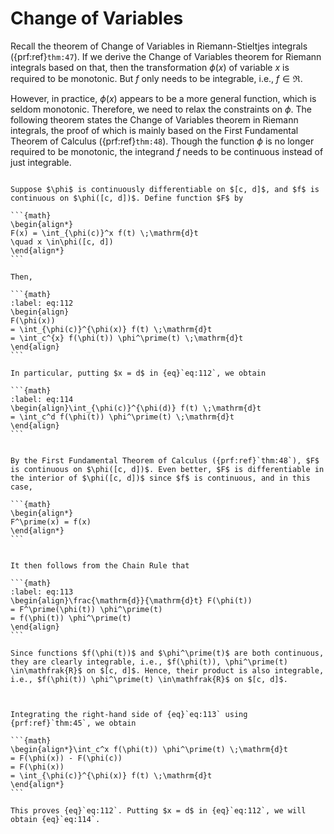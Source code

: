 # Change of Variables


Recall the theorem of Change of Variables in Riemann-Stieltjes integrals ({prf:ref}`thm:47`). If we derive the Change of Variables theorem for Riemann integrals based on that, then the transformation $\phi(x)$ of variable $x$ is required to be monotonic. But $f$ only needs to be integrable, i.e., $f \in\mathfrak{R}$.



However, in practice, $\phi(x)$ appears to be a more general function, which is seldom monotonic. Therefore, we need to relax the constraints on $\phi$. The following theorem states the Change of Variables theorem in Riemann integrals, the proof of which is mainly based on the First Fundamental Theorem of Calculus ({prf:ref}`thm:48`). Though the function $\phi$ is no longer required to be monotonic, the integrand $f$ needs to be continuous instead of just integrable.


````{prf:theorem}

Suppose $\phi$ is continuously differentiable on $[c, d]$, and $f$ is continuous on $\phi([c, d])$. Define function $F$ by 

```{math}
\begin{align*}
F(x) = \int_{\phi(c)}^x f(t) \;\mathrm{d}t
\quad x \in\phi([c, d])
\end{align*}
```

Then, 

```{math}
:label: eq:112
\begin{align}
F(\phi(x)) 
= \int_{\phi(c)}^{\phi(x)} f(t) \;\mathrm{d}t
= \int_c^{x} f(\phi(t)) \phi^\prime(t) \;\mathrm{d}t
\end{align}
```

In particular, putting $x = d$ in {eq}`eq:112`, we obtain

```{math}
:label: eq:114
\begin{align}\int_{\phi(c)}^{\phi(d)} f(t) \;\mathrm{d}t 
= \int_c^d f(\phi(t)) \phi^\prime(t) \;\mathrm{d}t
\end{align}
```

````

````{prf:proof}

By the First Fundamental Theorem of Calculus ({prf:ref}`thm:48`), $F$ is continuous on $\phi([c, d])$. Even better, $F$ is differentiable in the interior of $\phi([c, d])$ since $f$ is continuous, and in this case,

```{math}
\begin{align*}
F^\prime(x) = f(x)
\end{align*}
```


It then follows from the Chain Rule that 

```{math}
:label: eq:113
\begin{align}\frac{\mathrm{d}}{\mathrm{d}t} F(\phi(t))
= F^\prime(\phi(t)) \phi^\prime(t)
= f(\phi(t)) \phi^\prime(t)
\end{align}
```

Since functions $f(\phi(t))$ and $\phi^\prime(t)$ are both continuous, they are clearly integrable, i.e., $f(\phi(t)), \phi^\prime(t) \in\mathfrak{R}$ on $[c, d]$. Hence, their product is also integrable, i.e., $f(\phi(t)) \phi^\prime(t) \in\mathfrak{R}$ on $[c, d]$. 



Integrating the right-hand side of {eq}`eq:113` using {prf:ref}`thm:45`, we obtain

```{math}
\begin{align*}\int_c^x f(\phi(t)) \phi^\prime(t) \;\mathrm{d}t
= F(\phi(x)) - F(\phi(c))
= F(\phi(x))
= \int_{\phi(c)}^{\phi(x)} f(t) \;\mathrm{d}t
\end{align*}
```

This proves {eq}`eq:112`. Putting $x = d$ in {eq}`eq:112`, we will obtain {eq}`eq:114`.

````
